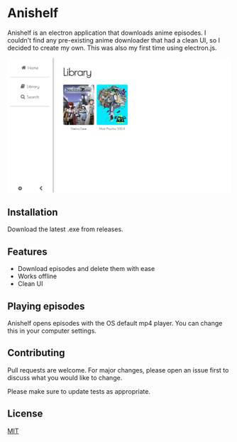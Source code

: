 # Anishelf

Anishelf is an electron application that downloads anime episodes. I couldn't find any pre-existing anime downloader that had a clean UI, so I decided to create my own. This was also my first time using electron.js.

![Library](https://github.com/danielsodium/AniShelf/blob/main/images/library.png)

## Installation
Download the latest .exe from releases.

## Features

- Download episodes and delete them with ease
- Works offline
- Clean UI

## Playing episodes

Anishelf opens episodes with the OS default mp4 player. You can change this in your computer settings.

## Contributing
Pull requests are welcome. For major changes, please open an issue first to discuss what you would like to change.

Please make sure to update tests as appropriate.

## License
[MIT](https://choosealicense.com/licenses/mit/)
